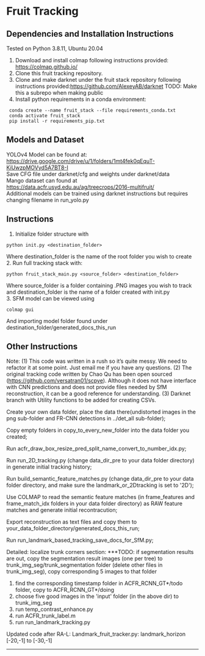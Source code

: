 # Fruit Tracking
## Dependencies and Installation Instructions 
Tested on Python 3.8.11, Ubuntu 20.04

1. Download and install colmap following instructions provided: https://colmap.github.io/  
2. Clone this fruit tracking repository.  
3. Clone and make darknet under the fruit stack repository following instructions provided:https://github.com/AlexeyAB/darknet TODO: Make this a subrepo when making public  
4. Install python requirements in a conda environment:   
```
 conda create --name fruit_stack --file requirements_conda.txt
 conda activate fruit_stack
 pip install -r requirements_pip.txt
```
## Models and Dataset
YOLOv4 Model can be found at: https://drive.google.com/drive/u/1/folders/1mt4fek0qEquT-KiUwzpMOVyd5A7BT8-I  
Save CFG file under darknet/cfg and weights under darknet/data  
Mango dataset can found at https://data.acfr.usyd.edu.au/ag/treecrops/2016-multifruit/   
Additional models can be trained using darknet instructions but requires changing filename in run_yolo.py  

## Instructions 
1. Initialize folder structure with 
```
python init.py <destination_folder>
```
Where destination_folder is the name of the root folder you wish to create  
2. Run full tracking stack with:  
```
python fruit_stack_main.py <source_folder> <destination_folder>
```
Where source_folder is a folder containing .PNG images you wish to track and destination_folder is the name of a folder created with init.py      
3. SFM model can be viewed using  
```
colmap gui
```
And importing model folder found under destination_folder/generated_docs_this_run

## Other Instructions

Note: 
(1) This code was written in a rush so it’s quite messy. We need to refactor it at some point. Just email me if you have any questions.
(2) The original tracking code written by Chao Qu has been open sourced (https://github.com/versatran01/scpye). Although it does not have interface with CNN predictions and does not provide files needed by SfM reconstruction, it can be a good reference for understanding. 
(3) Darknet branch with Utility functions to be added for creating CSVs.

Create your own data folder, place the data there(undistorted images in the png sub-folder and FR-CNN detections in ../det_all sub-folder);

Copy empty folders in copy_to_every_new_folder into the data folder you created;

Run acfr_draw_box_resize_pred_split_name_convert_to_number_idx.py;

Run run_2D_tracking.py (change data_dir_pre to your data folder directory) in generate initial tracking history;

Run build_semantic_feature_matches.py (change data_dir_pre to your data folder directory, and make sure the landmark_or_2Dtracking is set to '2D');

Use COLMAP to read the semantic feature matches (in frame_features and frame_match_idx folders in your data folder directory) as RAW feature matches and generate initial recontracution;

Export reconstruction as text files and copy them to your_data_folder_directory/generated_docs_this_run;

Run run_landmark_based_tracking_save_docs_for_SfM.py;


Detailed:
localize trunk corners section:
***TODO: if segmentation results are out, copy the segmentation result images (one per tree) to trunk_img_seg/trunk_segmentation folder (delete other files in trunk_img_seg), copy corresponding 5 images to that folder

1. find the corresponding timestamp folder in ACFR_RCNN_GT*/todo folder, copy to ACFR_RCNN_GT*/doing
2. choose five good images in the 'input' folder (in the above dir) to trunk_img_seg
3. run temp_contrast_enhance.py
4. run ACFR_trunk_label.m 
5. run run_landmark_tracking.py


Updated code after RA-L:
Landmark_fruit_tracker.py: landmark_horizon [-20,-1] to [-30,-1]


------------
